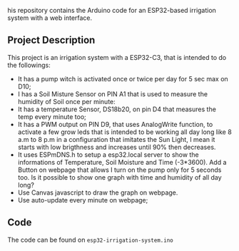 his repository contains the Arduino code for an ESP32-based irrigation system with a web interface.

## Project Description

This project is an irrigation system with a ESP32-C3, that is intended to do the followings:
* It has a pump witch is activated once or twice per day for 5 sec max on D10;
* I has a Soil Misture Sensor on PIN A1 that is used to measure the humidity of Soil once per minute:
* It has a temperature Sensor, DS18b20, on pin D4 that measures the temp every minute too;
* It has a PWM output on PIN D9, that uses AnalogWrite function, to activate a few grow leds that is intended to be working all day long like 8 a.m to 8 p.m in a configuration that imitates the Sun Light, I mean it starts with low brigthness and increases until 90% then decreases.
* It uses ESPmDNS.h to setup a esp32.local server to show the informations of Temperature, Soil Moisture and Time (-3*3600). Add a Button on webpage that allows I turn on the pump only for 5 seconds too. Is it possible to show one graph with time and humidity of all day long?
* Use Canvas javascript to draw the graph on webpage.
* Use auto-update every minute on webpage;

## Code
The code can be found on `esp32-irrigation-system.ino`
